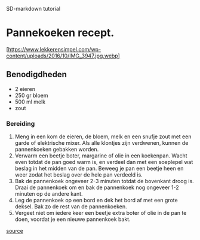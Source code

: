 SD-markdown tutorial
# Pannekoeken recept.
[https://www.lekkerensimpel.com/wp-content/uploads/2016/10/IMG_3947.jpg.webp]

## Benodigdheden
* 2 eieren
* 250 gr bloem
* 500 ml melk
* zout

### Bereiding
1. Meng in een kom de eieren, de bloem, melk en een snufje zout met een garde of elektrische mixer. Als alle klontjes zijn verdwenen, kunnen de pannenkoeken gebakken worden.
2. Verwarm een beetje boter, margarine of olie in een koekenpan. Wacht even totdat de pan goed warm is, en verdeel dan met een soeplepel wat beslag in het midden van de pan. Beweeg je pan een beetje heen en weer zodat het beslag over de hele pan verdeeld is.
3. Bak de pannenkoek ongeveer 2-3 minuten totdat de bovenkant droog is. Draai de pannenkoek om en bak de pannenkoek nog ongeveer 1-2 minuten op de andere kant.
4. Leg de pannenkoek op een bord en dek het bord af met een grote deksel. Bak zo de rest van de pannenkoeken.
5. Vergeet niet om iedere keer een beetje extra boter of olie in de pan te doen, voordat je een nieuwe pannenkoek bakt.

[source](https://www.lekkerensimpel.com/basisrecept-voor-pannenkoeken/)